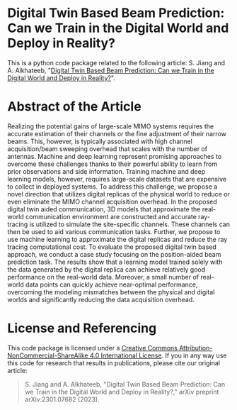 # Digital Twin Based Beam Prediction: Can we Train in the Digital World and Deploy in Reality?
This is a python code package related to the following article:
S. Jiang and A. Alkhateeb, "[Digital Twin Based Beam Prediction: Can we Train in the Digital World and Deploy in Reality?](https://arxiv.org/abs/2301.07682)".

# Abstract of the Article
Realizing the potential gains of large-scale MIMO systems requires the accurate estimation of their channels or the fine adjustment of their narrow beams. This, however, is typically associated with high channel acquisition/beam sweeping overhead that scales with the number of antennas. Machine and deep learning represent promising approaches to overcome these challenges thanks to their powerful ability to learn from prior observations and side information. Training machine and deep learning models, however, requires large-scale datasets that are expensive to collect in deployed systems. To address this challenge, we propose a novel direction that utilizes digital replicas of the physical world to reduce or even eliminate the MIMO channel acquisition overhead. In the proposed digital twin aided communication, 3D models that approximate the real-world communication environment are constructed and accurate ray-tracing is utilized to simulate the site-specific channels. These channels can then be used to aid various communication tasks. Further, we propose to use machine learning to approximate the digital replicas and reduce the ray tracing computational cost. To evaluate the proposed digital twin based approach, we conduct a case study focusing on the position-aided beam prediction task. The results show that a learning model trained solely with the data generated by the digital replica can achieve relatively good performance on the real-world data. Moreover, a small number of real-world data points can quickly achieve near-optimal performance, overcoming the modeling mismatches between the physical and digital worlds and significantly reducing the data acquisition overhead.
# License and Referencing
This code package is licensed under a [Creative Commons Attribution-NonCommercial-ShareAlike 4.0 International License](https://creativecommons.org/licenses/by-nc-sa/4.0/). 
If you in any way use this code for research that results in publications, please cite our original article:
> S. Jiang and A. Alkhateeb, "Digital Twin Based Beam Prediction: Can we Train in the Digital World and Deploy in Reality?," arXiv preprint arXiv:2301.07682 (2023).
